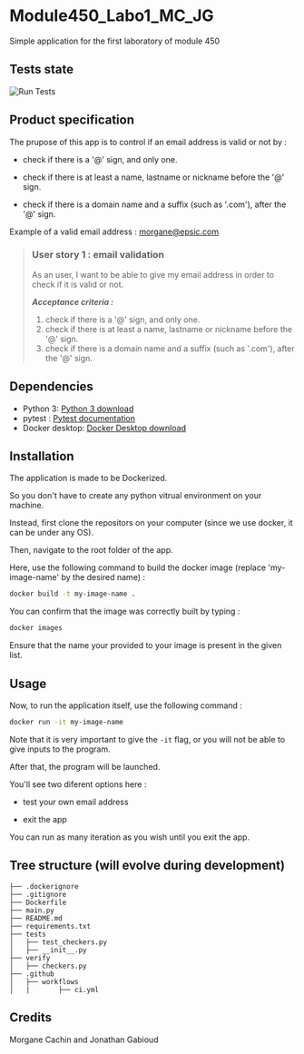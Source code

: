 # Module450_Labo1_MC_JG

Simple application for the first laboratory of module 450

## Tests state

![Run Tests](https://github.com/Morgane8/Module450_Labo1_MC_JG/actions/workflows/ci.yml/badge.svg)

## Product specification

The prupose of this app is to control if an email address is valid or not by :

- check if there is a '@' sign, and only one.

- check if there is at least a name, lastname or nickname before the '@' sign.

- check if there is a domain name and a suffix (such as '.com'), after the '@' sign.

Example of a valid email address : morgane@epsic.com

> ### User story 1 : email validation
>
> As an user, I want to be able to give my email address in order to check if it is valid or not.
>
> **_Acceptance criteria :_**
>
> 1.  check if there is a '@' sign, and only one.
> 2.  check if there is at least a name, lastname or nickname before the '@' sign.
> 3.  check if there is a domain name and a suffix (such as '.com'), after the '@' sign.

## Dependencies

- Python 3: [Python 3 download](https://www.python.org/downloads/)
- pytest : [Pytest documentation](https://pypi.org/project/pytest/)
- Docker desktop: [Docker Desktop download](https://www.docker.com/products/docker-desktop/)

## Installation

The application is made to be Dockerized.

So you don't have to create any python vitrual environment on your machine.

Instead, first clone the repositors on your computer (since we use docker, it can be under any OS).

Then, navigate to the root folder of the app.

Here, use the following command to build the docker image (replace 'my-image-name' by the desired name) :

```bash
docker build -t my-image-name .
```

You can confirm that the image was correctly built by typing :

```bash
docker images
```

Ensure that the name your provided to your image is present in the given list.

## Usage

Now, to run the application itself, use the following command :

```bash
docker run -it my-image-name
```

Note that it is very important to give the `-it` flag, or you will not be able to give inputs to the program.

After that, the program will be launched.

You'll see two diferent options here :

- test your own email address

- exit the app

You can run as many iteration as you wish until you exit the app.

## Tree structure (will evolve during development)

```
├── .dockerignore
├── .gitignore
├── Dockerfile
├── main.py
├── README.md
├── requirements.txt
├── tests
│   ├── test_checkers.py
│   ├── __init__.py
├── verify
│   ├── checkers.py
├── .github
│   ├── workflows
│   |       ├── ci.yml
```

## Credits

Morgane Cachin and Jonathan Gabioud
